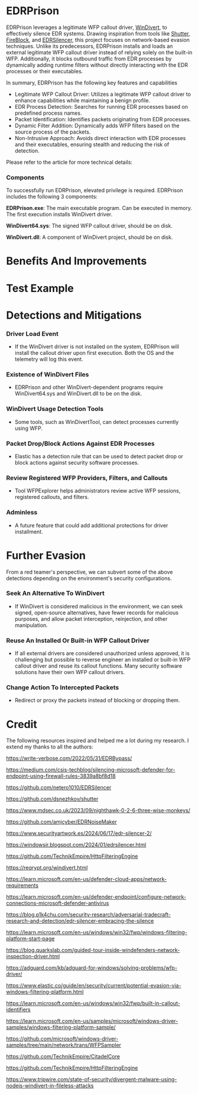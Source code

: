 # EDRPrison
EDRPrison leverages a legitimate WFP callout driver, [WinDivert](https://reqrypt.org/windivert.html), to effectively silence EDR systems. Drawing inspiration from tools like [Shutter](https://github.com/dsnezhkov/shutter), [FireBlock](https://www.mdsec.co.uk/2023/09/nighthawk-0-2-6-three-wise-monkeys/), and [EDRSilencer](https://github.com/netero1010/EDRSilencer), this project focuses on network-based evasion techniques. Unlike its predecessors, EDRPrison installs and loads an external legitimate WFP callout driver instead of relying solely on the built-in WFP. Additionally, it blocks outbound traffic from EDR processes by dynamically adding runtime filters without directly interacting with the EDR processes or their executables.


In summary, EDRPrison has the following key features and capabilities
- Legitimate WFP Callout Driver: Utilizes a legitimate WFP callout driver to enhance capabilities while maintaining a benign profile.
- EDR Process Detection: Searches for running EDR processes based on predefined process names.
- Packet Identification: Identifies packets originating from EDR processes.
- Dynamic Filter Addition: Dynamically adds WFP filters based on the source process of the packets.
- Non-Intrusive Approach: Avoids direct interaction with EDR processes and their executables, ensuring stealth and reducing the risk of detection.



Please refer to the article for more technical details: 

### Components
To successfully run EDRPrison, elevated privilege is required. EDRPrison includes the following 3 components:

**EDRPrison.exe**: The main executable program. Can be executed in memory. The first execution installs WinDivert driver.

**WinDivert64.sys**: The signed WFP callout driver, should be on disk.

**WinDivert.dll**: A component of WinDivert project, should be on disk.


# Benefits And Improvements


# Test Example




# Detections and Mitigations

### Driver Load Event
- If the WinDivert driver is not installed on the system, EDRPrison will install the callout driver upon first execution. Both the OS and the telemetry will log this event.

### Existence of WinDivert Files
- EDRPrison and other WinDivert-dependent programs require WinDivert64.sys and WinDivert.dll to be on the disk.

### WinDivert Usage Detection Tools
- Some tools, such as WinDivertTool, can detect processes currently using WFP.

### Packet Drop/Block Actions Against EDR Processes
- Elastic has a detection rule that can be used to detect packet drop or block actions against security software processes.

### Review Registered WFP Providers, Filters, and Callouts
- Tool WFPExplorer helps administrators review active WFP sessions, registered callouts, and filters.

### Adminless
- A future feature that could add additional protections for driver installment.

# Further Evasion
From a red teamer's perspective, we can subvert some of the above detections depending on the environment's security configurations.

### Seek An Alternative To WinDivert
- If WinDivert is considered malicious in the environment, we can seek signed, open-source alternatives, have fewer records for malicious purposes, and allow packet interception, reinjection, and other manipulation.

### Reuse An Installed Or Built-in WFP Callout Driver
- If all external drivers are considered unauthorized unless approved, it is challenging but possible to reverse engineer an installed or built-in WFP callout driver and reuse its callout functions. Many security software solutions have their own WFP callout drivers.

### Change Action To Intercepted Packets
- Redirect or proxy the packets instead of blocking or dropping them.

 


# Credit

The following resources inspired and helped me a lot during my research. I extend my thanks to all the authors:

https://write-verbose.com/2022/05/31/EDRBypass/ 

https://medium.com/csis-techblog/silencing-microsoft-defender-for-endpoint-using-firewall-rules-3839a8bf8d18 

https://github.com/netero1010/EDRSilencer 

https://github.com/dsnezhkov/shutter 

https://www.mdsec.co.uk/2023/09/nighthawk-0-2-6-three-wise-monkeys/ 

https://github.com/amjcyber/EDRNoiseMaker 

https://www.securityartwork.es/2024/06/17/edr-silencer-2/ 

https://windowsir.blogspot.com/2024/01/edrsilencer.html 

https://github.com/TechnikEmpire/HttpFilteringEngine 

https://reqrypt.org/windivert.html 

https://learn.microsoft.com/en-us/defender-cloud-apps/network-requirements

https://learn.microsoft.com/en-us/defender-endpoint/configure-network-connections-microsoft-defender-antivirus 

https://blog.p1k4chu.com/security-research/adversarial-tradecraft-research-and-detection/edr-silencer-embracing-the-silence 

https://learn.microsoft.com/en-us/windows/win32/fwp/windows-filtering-platform-start-page 

https://blog.quarkslab.com/guided-tour-inside-windefenders-network-inspection-driver.html

https://adguard.com/kb/adguard-for-windows/solving-problems/wfp-driver/ 

https://www.elastic.co/guide/en/security/current/potential-evasion-via-windows-filtering-platform.html 

https://learn.microsoft.com/en-us/windows/win32/fwp/built-in-callout-identifiers 

https://learn.microsoft.com/en-us/samples/microsoft/windows-driver-samples/windows-filtering-platform-sample/ 

https://github.com/microsoft/windows-driver-samples/tree/main/network/trans/WFPSampler 

https://github.com/TechnikEmpire/CitadelCore 

https://github.com/TechnikEmpire/HttpFilteringEngine 

https://www.tripwire.com/state-of-security/divergent-malware-using-nodejs-windivert-in-fileless-attacks 
